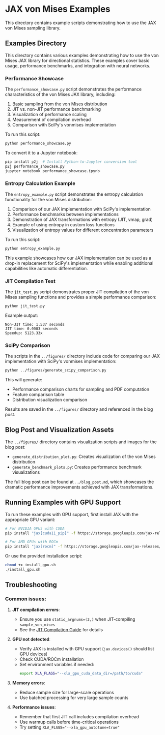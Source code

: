 # JAX von Mises Examples

This directory contains example scripts demonstrating how to use the JAX von Mises sampling library.

## Examples Directory

This directory contains various examples demonstrating how to use the von Mises JAX library for directional statistics. These examples cover basic usage, performance benchmarks, and integration with neural networks.

### Performance Showcase

The `performance_showcase.py` script demonstrates the performance characteristics of the von Mises JAX library, including:

1. Basic sampling from the von Mises distribution
2. JIT vs. non-JIT performance benchmarking
3. Visualization of performance scaling
4. Measurement of compilation overhead
5. Comparison with SciPy's vonmises implementation

To run this script:
```bash
python performance_showcase.py
```

To convert it to a Jupyter notebook:
```bash
pip install p2j  # Install Python-to-Jupyter conversion tool
p2j performance_showcase.py
jupyter notebook performance_showcase.ipynb
```

### Entropy Calculation Example

The `entropy_example.py` script demonstrates the entropy calculation functionality for the von Mises distribution:

1. Comparison of our JAX implementation with SciPy's implementation
2. Performance benchmarks between implementations
3. Demonstration of JAX transformations with entropy (JIT, vmap, grad)
4. Example of using entropy in custom loss functions
5. Visualization of entropy values for different concentration parameters

To run this script:
```bash
python entropy_example.py
```

This example showcases how our JAX implementation can be used as a drop-in replacement for SciPy's implementation while enabling additional capabilities like automatic differentiation.

### JIT Compilation Test

The `jit_test.py` script demonstrates proper JIT compilation of the von Mises sampling functions and provides a simple performance comparison:

```bash
python jit_test.py
```

Example output:
```
Non-JIT time: 1.537 seconds
JIT time: 0.0003 seconds
Speedup: 5123.33x
```

### SciPy Comparison

The scripts in the `../figures/` directory include code for comparing our JAX implementation with SciPy's vonmises implementation:

```bash
python ../figures/generate_scipy_comparison.py
```

This will generate:
- Performance comparison charts for sampling and PDF computation
- Feature comparison table
- Distribution visualization comparison

Results are saved in the `../figures/` directory and referenced in the blog post.

## Blog Post and Visualization Assets

The `../figures/` directory contains visualization scripts and images for the blog post:

- `generate_distribution_plot.py`: Creates visualization of the von Mises distribution
- `generate_benchmark_plots.py`: Creates performance benchmark visualizations

The full blog post can be found at `../blog_post.md`, which showcases the dramatic performance improvements achieved with JAX transformations.

## Running Examples with GPU Support

To run these examples with GPU support, first install JAX with the appropriate GPU variant:

```bash
# For NVIDIA GPUs with CUDA
pip install "jax[cuda11_pip]" -f https://storage.googleapis.com/jax-releases/jax_cuda_releases.html

# For AMD GPUs with ROCm
pip install "jax[rocm]" -f https://storage.googleapis.com/jax-releases/jax_rocm_releases.html
```

Or use the provided installation script:

```bash
chmod +x install_gpu.sh
./install_gpu.sh
```

## Troubleshooting

### Common issues:

1. **JIT compilation errors**:
   - Ensure you use `static_argnums=(3,)` when JIT-compiling `sample_von_mises`
   - See the [JIT Compilation Guide](../docs/jit_guide.rst) for details

2. **GPU not detected**:
   - Verify JAX is installed with GPU support (`jax.devices()` should list GPU devices)
   - Check CUDA/ROCm installation
   - Set environment variables if needed:
     ```bash
     export XLA_FLAGS="--xla_gpu_cuda_data_dir=/path/to/cuda"
     ```

3. **Memory errors**:
   - Reduce sample size for large-scale operations
   - Use batched processing for very large sample counts
   
4. **Performance issues**:
   - Remember that first JIT call includes compilation overhead
   - Use warmup calls before time-critical operations
   - Try setting `XLA_FLAGS="--xla_gpu_autotune=true"` 